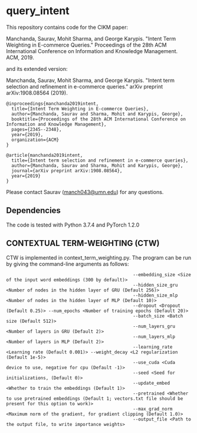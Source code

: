 # query_intent
This repository contains code for the CIKM paper:

Manchanda, Saurav, Mohit Sharma, and George Karypis. "Intent Term Weighting in E-commerce Queries." Proceedings of the 28th ACM International Conference on Information and Knowledge Management. ACM, 2019.

and its extended version:

Manchanda, Saurav, Mohit Sharma, and George Karypis. "Intent term selection and refinement in e-commerce queries." arXiv preprint arXiv:1908.08564 (2019).

```
@inproceedings{manchanda2019intent,
  title={Intent Term Weighting in E-commerce Queries},
  author={Manchanda, Saurav and Sharma, Mohit and Karypis, George},
  booktitle={Proceedings of the 28th ACM International Conference on Information and Knowledge Management},
  pages={2345--2348},
  year={2019},
  organization={ACM}
}
```

```
@article{manchanda2019intent,
  title={Intent term selection and refinement in e-commerce queries},
  author={Manchanda, Saurav and Sharma, Mohit and Karypis, George},
  journal={arXiv preprint arXiv:1908.08564},
  year={2019}
}
```

Please contact Saurav (manch043@umn.edu) for any questions.

## Dependencies
The code is tested with Python 3.7.4 and PyTorch 1.2.0

## CONTEXTUAL TERM-WEIGHTING (CTW)
CTW is implemented in context_term_weighting.py. 
The program can be run by giving the command-line arguments as follows:
```usage: python context_term_weighting.py  --data_folder <data folder location> 
                                                --embedding_size <Size of the input word embeddings (300 by default)>
                                                --hidden_size_gru <Number of nodes in the hidden layer of GRU (Default 256)>
                                                --hidden_size_mlp <Number of nodes in the hidden layer of MLP (Default 10)>
                                                --dropout <Dropout (Default 0.25)> --num_epochs <Number of training epochs (Default 20)>
                                                --batch_size <Batch size (Default 512)> 
                                                --num_layers_gru <Number of layers in GRU (Default 2)>
                                                --num_layers_mlp <Number of layers in MLP (Default 2)>
                                                --learning_rate <Learning rate (Default 0.001)> --weight_decay <L2 regularization (Default 1e-5)>
                                                --use_cuda <Cuda device to use, negative for cpu (Default -1)> 
                                                --seed <Seed for initializations, (Default 0)> 
                                                --update_embed <Whether to train the embeddings (Default 1)>
                                                --pretrained <Whether to use pretrained embeddings (Default 1; vectors.txt file should be present for this option to work)>
                                                --max_grad_norm <Maximum norm of the gradient, for gradient clipping (Default 1.0)>
                                                --output_file <Path to the output file, to write importance weights>
```

